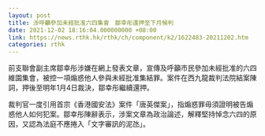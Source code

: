 ```yaml
---
layout: post
title: 涉呼籲參加未經批准六四集會　鄒幸彤還押至下月候判
date: 2021-12-02 18:16:04.000000000 +08:00
link: https://news.rthk.hk/rthk/ch/component/k2/1622483-20211202.htm
categories: rthk
---
```


前支聯會副主席鄒幸彤涉嫌在網上發表文章，宣傳及呼籲市民參加未經批准的六四維園集會，被控一項煽惑他人參與未經批准集結罪。案件在西九龍裁判法院結案陳詞，押後至明年1月4日裁決，鄒幸彤繼續還押。

裁判官一度引用首宗《香港國安法》案件「唐英傑案」，指煽惑罪毋須證明被告煽惑他人如何犯案。鄒幸彤陳辭表示，涉案文章為政治論述，解釋堅持悼念六四的原因，又認為法庭不應捲入「文字審訊的泥氹」。
